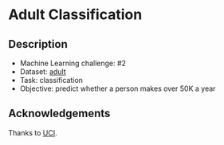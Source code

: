# Adult Classification

## Description

- Machine Learning challenge: #2
- Dataset: [adult](https://archive.ics.uci.edu/ml/datasets/Adult)
- Task: classification
- Objective: predict whether a person makes over 50K a year

## Acknowledgements

Thanks to [UCI](https://archive.ics.uci.edu/ml/index.php).
